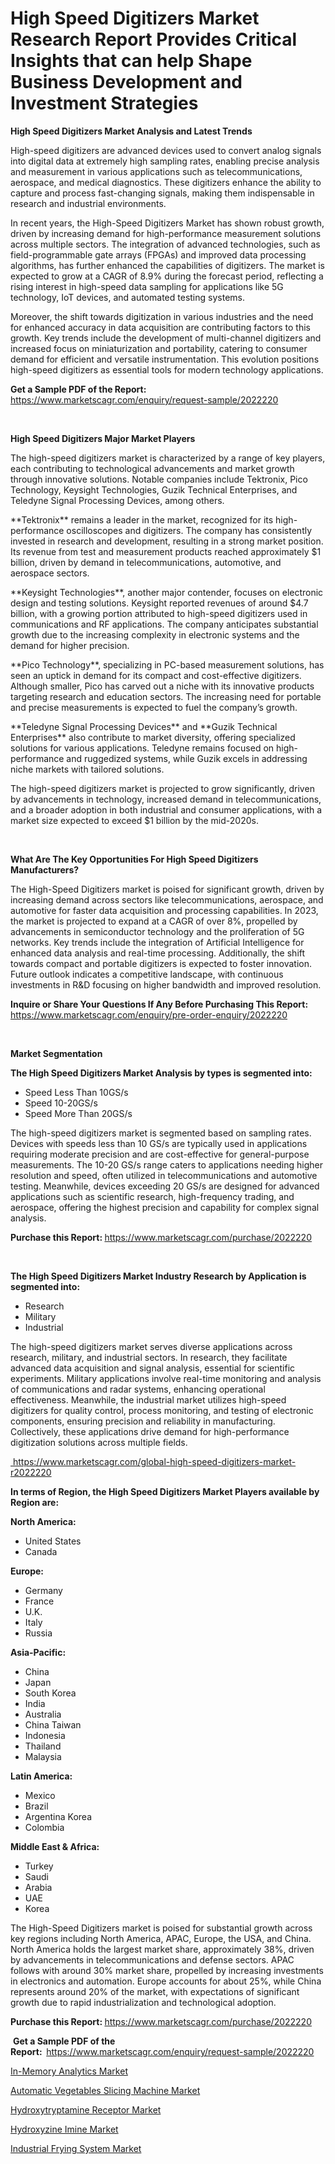 <p><h1>High Speed Digitizers Market Research Report Provides Critical Insights that can help Shape Business Development and Investment Strategies</h1></p><p><strong>High Speed Digitizers Market Analysis and Latest Trends</strong></p>
<p><p>High-speed digitizers are advanced devices used to convert analog signals into digital data at extremely high sampling rates, enabling precise analysis and measurement in various applications such as telecommunications, aerospace, and medical diagnostics. These digitizers enhance the ability to capture and process fast-changing signals, making them indispensable in research and industrial environments.</p><p>In recent years, the High-Speed Digitizers Market has shown robust growth, driven by increasing demand for high-performance measurement solutions across multiple sectors. The integration of advanced technologies, such as field-programmable gate arrays (FPGAs) and improved data processing algorithms, has further enhanced the capabilities of digitizers. The market is expected to grow at a CAGR of 8.9% during the forecast period, reflecting a rising interest in high-speed data sampling for applications like 5G technology, IoT devices, and automated testing systems.</p><p>Moreover, the shift towards digitization in various industries and the need for enhanced accuracy in data acquisition are contributing factors to this growth. Key trends include the development of multi-channel digitizers and increased focus on miniaturization and portability, catering to consumer demand for efficient and versatile instrumentation. This evolution positions high-speed digitizers as essential tools for modern technology applications.</p></p>
<p><strong>Get a Sample PDF of the Report:&nbsp;</strong> <a href="https://www.marketscagr.com/enquiry/request-sample/2022220?utm_campaign=1773&utm_medium=2&utm_source=Github&utm_content=ia&utm_term=28102024&utm_id=high-speed-digitizers">https://www.marketscagr.com/enquiry/request-sample/2022220</a></p>
<p>&nbsp;</p>
<p><strong>High Speed Digitizers Major Market Players</strong></p>
<p><p>The high-speed digitizers market is characterized by a range of key players, each contributing to technological advancements and market growth through innovative solutions. Notable companies include Tektronix, Pico Technology, Keysight Technologies, Guzik Technical Enterprises, and Teledyne Signal Processing Devices, among others.</p><p>**Tektronix** remains a leader in the market, recognized for its high-performance oscilloscopes and digitizers. The company has consistently invested in research and development, resulting in a strong market position. Its revenue from test and measurement products reached approximately $1 billion, driven by demand in telecommunications, automotive, and aerospace sectors.</p><p>**Keysight Technologies**, another major contender, focuses on electronic design and testing solutions. Keysight reported revenues of around $4.7 billion, with a growing portion attributed to high-speed digitizers used in communications and RF applications. The company anticipates substantial growth due to the increasing complexity in electronic systems and the demand for higher precision.</p><p>**Pico Technology**, specializing in PC-based measurement solutions, has seen an uptick in demand for its compact and cost-effective digitizers. Although smaller, Pico has carved out a niche with its innovative products targeting research and education sectors. The increasing need for portable and precise measurements is expected to fuel the company’s growth. </p><p>**Teledyne Signal Processing Devices** and **Guzik Technical Enterprises** also contribute to market diversity, offering specialized solutions for various applications. Teledyne remains focused on high-performance and ruggedized systems, while Guzik excels in addressing niche markets with tailored solutions.</p><p>The high-speed digitizers market is projected to grow significantly, driven by advancements in technology, increased demand in telecommunications, and a broader adoption in both industrial and consumer applications, with a market size expected to exceed $1 billion by the mid-2020s.</p></p>
<p>&nbsp;</p>
<p><strong>What Are The Key Opportunities For High Speed Digitizers Manufacturers?</strong></p>
<p><p>The High-Speed Digitizers market is poised for significant growth, driven by increasing demand across sectors like telecommunications, aerospace, and automotive for faster data acquisition and processing capabilities. In 2023, the market is projected to expand at a CAGR of over 8%, propelled by advancements in semiconductor technology and the proliferation of 5G networks. Key trends include the integration of Artificial Intelligence for enhanced data analysis and real-time processing. Additionally, the shift towards compact and portable digitizers is expected to foster innovation. Future outlook indicates a competitive landscape, with continuous investments in R&D focusing on higher bandwidth and improved resolution.</p></p>
<p><strong>Inquire or Share Your Questions If Any Before Purchasing This Report:</strong> <a href="https://www.marketscagr.com/enquiry/pre-order-enquiry/2022220?utm_campaign=1773&utm_medium=2&utm_source=Github&utm_content=ia&utm_term=28102024&utm_id=high-speed-digitizers">https://www.marketscagr.com/enquiry/pre-order-enquiry/2022220</a></p>
<p>&nbsp;</p>
<p><strong>Market Segmentation</strong></p>
<p><strong>The High Speed Digitizers Market Analysis by types is segmented into:</strong></p>
<p><ul><li>Speed Less Than 10GS/s</li><li>Speed 10-20GS/s</li><li>Speed More Than 20GS/s</li></ul></p>
<p><p>The high-speed digitizers market is segmented based on sampling rates. Devices with speeds less than 10 GS/s are typically used in applications requiring moderate precision and are cost-effective for general-purpose measurements. The 10-20 GS/s range caters to applications needing higher resolution and speed, often utilized in telecommunications and automotive testing. Meanwhile, devices exceeding 20 GS/s are designed for advanced applications such as scientific research, high-frequency trading, and aerospace, offering the highest precision and capability for complex signal analysis.</p></p>
<p><strong>Purchase this Report:&nbsp;</strong><a href="https://www.marketscagr.com/purchase/2022220?utm_campaign=1773&utm_medium=2&utm_source=Github&utm_content=ia&utm_term=28102024&utm_id=high-speed-digitizers">https://www.marketscagr.com/purchase/2022220</a></p>
<p>&nbsp;</p>
<p><strong>The High Speed Digitizers Market Industry Research by Application is segmented into:</strong></p>
<p><ul><li>Research</li><li>Military</li><li>Industrial</li></ul></p>
<p><p>The high-speed digitizers market serves diverse applications across research, military, and industrial sectors. In research, they facilitate advanced data acquisition and signal analysis, essential for scientific experiments. Military applications involve real-time monitoring and analysis of communications and radar systems, enhancing operational effectiveness. Meanwhile, the industrial market utilizes high-speed digitizers for quality control, process monitoring, and testing of electronic components, ensuring precision and reliability in manufacturing. Collectively, these applications drive demand for high-performance digitization solutions across multiple fields.</p></p>
<p><a href="https://www.marketscagr.com/global-high-speed-digitizers-market-r2022220?utm_campaign=1773&utm_medium=2&utm_source=Github&utm_content=ia&utm_term=28102024&utm_id=high-speed-digitizers">&nbsp;https://www.marketscagr.com/global-high-speed-digitizers-market-r2022220</a></p>
<p><strong>In terms of Region, the High Speed Digitizers Market Players available by Region are:</strong></p>
<p>
    <p> <strong> North America: </strong>
        <ul>
            <li>United States</li>
            <li>Canada</li>
        </ul>
        </p> 
    <p> <strong> Europe: </strong>
        <ul>
            <li>Germany</li>
            <li>France</li>
            <li>U.K.</li>
            <li>Italy</li>
            <li>Russia</li>
        </ul>
        </p> 
    <p> <strong> Asia-Pacific: </strong>
        <ul>
            <li>China</li>
            <li>Japan</li>
            <li>South Korea</li>
            <li>India</li>
            <li>Australia</li>
            <li>China Taiwan</li>
            <li>Indonesia</li>
            <li>Thailand</li>
            <li>Malaysia</li>
        </ul>
        </p> 
    <p> <strong> Latin America: </strong>
        <ul>
            <li>Mexico</li>
            <li>Brazil</li>
            <li>Argentina Korea</li>
            <li>Colombia</li>
        </ul>
        </p> 
    <p> <strong> Middle East & Africa: </strong>
        <ul>
            <li>Turkey</li>
            <li>Saudi</li>
            <li>Arabia</li>
            <li>UAE</li>
            <li>Korea</li>
        </ul>
    </p>
    </p>
<p><p>The High-Speed Digitizers market is poised for substantial growth across key regions including North America, APAC, Europe, the USA, and China. North America holds the largest market share, approximately 38%, driven by advancements in telecommunications and defense sectors. APAC follows with around 30% market share, propelled by increasing investments in electronics and automation. Europe accounts for about 25%, while China represents around 20% of the market, with expectations of significant growth due to rapid industrialization and technological adoption.</p></p>
<p><strong>Purchase this Report: </strong><a href="https://www.marketscagr.com/purchase/2022220?utm_campaign=1773&utm_medium=2&utm_source=Github&utm_content=ia&utm_term=28102024&utm_id=high-speed-digitizers">https://www.marketscagr.com/purchase/2022220</a></p>
<p>&nbsp;<strong>Get a Sample PDF of the Report:&nbsp;&nbsp;</strong><a href="https://www.marketscagr.com/enquiry/request-sample/2022220?utm_campaign=1773&utm_medium=2&utm_source=Github&utm_content=ia&utm_term=28102024&utm_id=high-speed-digitizers">https://www.marketscagr.com/enquiry/request-sample/2022220</a></p>
<p><strong></strong></p>
<p><p><a href="https://www.linkedin.com/pulse/insights-in-memory-analytics-market-size-which-expanding-101-a8vke?trk=public_post_embed_feed-article-content&utm_campaign=1773&utm_medium=2&utm_source=Github&utm_content=ia&utm_term=28102024&utm_id=high-speed-digitizers">In-Memory Analytics Market</a></p><p><a href="https://issuu.com/reportprime-2/docs/automatic-vegetables-slicing-machin_14b8a9db4c4631?utm_campaign=1773&utm_medium=2&utm_source=Github&utm_content=ia&utm_term=28102024&utm_id=high-speed-digitizers">Automatic Vegetables Slicing Machine Market</a></p><p><a href="https://www.linkedin.com/pulse/opportunities-challenges-hydroxytryptamine-receptor-market-kfn5c?utm_campaign=1773&utm_medium=2&utm_source=Github&utm_content=ia&utm_term=28102024&utm_id=high-speed-digitizers">Hydroxytryptamine Receptor Market</a></p><p><a href="https://www.linkedin.com/pulse/hydroxyzine-imine-market-innovations-trends-comprehensive-study-zkzte?trk=public_post_embed_feed-article-content&utm_campaign=1773&utm_medium=2&utm_source=Github&utm_content=ia&utm_term=28102024&utm_id=high-speed-digitizers">Hydroxyzine Imine Market</a></p><p><a href="https://www.linkedin.com/pulse/industrial-frying-system-market-evolution-future-outlook-forecasting-gdc3e?trk=public_post_embed_feed-article-content&utm_campaign=1773&utm_medium=2&utm_source=Github&utm_content=ia&utm_term=28102024&utm_id=high-speed-digitizers">Industrial Frying System Market</a></p></p>